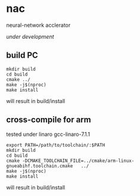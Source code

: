 # nac
neural-network acclerator

*under development*

## build PC
```
mkdir build
cd build
cmake ../
make -j$(nproc)
make install
```
will result in build/install


## cross-compile for arm
tested under linaro gcc-linaro-7.1.1
```
export PATH=/path/to/toolchain/:$PATH
mkdir build
cd build
cmake -DCMAKE_TOOLCHAIN_FILE=../cmake/arm-linux-gnueabihf.toolchain.cmake   ../
make -j$(nproc)
make install
```
will result in build/install
